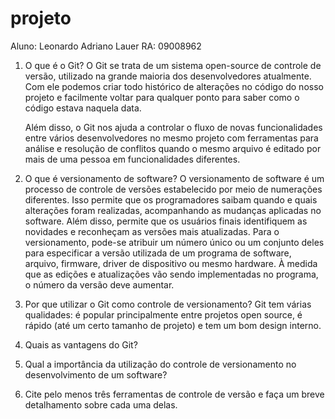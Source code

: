 # projeto


Aluno: Leonardo Adriano Lauer
RA: 09008962

1. O que é o Git?
	O Git se trata de um sistema open-source de controle de versão, utilizado na grande maioria dos desenvolvedores atualmente. Com ele podemos criar todo histórico de alterações no código do nosso projeto e facilmente voltar para qualquer ponto para saber como o código estava naquela data.

	Além disso, o Git nos ajuda a controlar o fluxo de novas funcionalidades entre vários desenvolvedores no mesmo projeto com ferramentas para análise e resolução de conflitos quando o mesmo arquivo é editado por mais de uma pessoa em funcionalidades diferentes.
2. O que é versionamento de software?
	O versionamento de software é um processo de controle de versões estabelecido por meio de numerações diferentes. Isso permite que os programadores saibam quando e quais alterações foram realizadas, acompanhando as mudanças aplicadas no software. Além disso, permite que os usuários finais identifiquem as novidades e reconheçam as versões mais atualizadas.
	Para o versionamento, pode-se atribuir um número único ou um conjunto deles para especificar a versão utilizada de um programa de software, arquivo, firmware, driver de dispositivo ou mesmo hardware. À medida que as edições e atualizações vão sendo implementadas no programa, o número da versão deve aumentar.
3. Por que utilizar o Git como controle de versionamento?
	Git tem várias qualidades: é popular principalmente entre projetos open source, é rápido (até um certo tamanho de projeto) e tem um bom design interno. 
4. Quais as vantagens do Git?
	
5. Qual a importância da utilização do controle de versionamento no desenvolvimento de um software?
	
6. Cite pelo menos três ferramentas de controle de versão e faça um breve detalhamento sobre cada uma delas.
	 